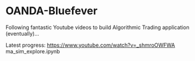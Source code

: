 # OANDA-Bluefever
Following fantastic Youtube videos to build Algorithmic Trading application (eventually)...

Latest progress:  https://www.youtube.com/watch?v=_shmroOWFWA 
ma_sim_explore.ipynb

